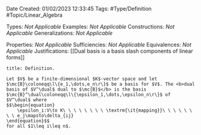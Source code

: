 <div class="topSpace"></div>

Date Created: 01/02/2023 12:33:45
Tags: #Type/Definition #Topic/Linear_Algebra

Types: <i>Not Applicable</i>
Examples: <i>Not Applicable</i>
Constructions: <i>Not Applicable</i>
Generalizations: <i>Not Applicable</i>

Properties: <i>Not Applicable</i>
Sufficiencies: <i>Not Applicable</i>
Equivalences: <i>Not Applicable</i>
Justifications: [[Dual basis is a basis slash components of linear forms]]

``` ad-Definition
title: Definition.

Let $V$ be a finite-dimensional $K$-vector space and let $\mc{B}\coloneqq\l\{e_1,\dots,e_n\r\}$ be a basis for $V$. The <b>dual basis of $V^\dual$ dual to $\mc{B}$</b> is the basis $\mc{B}^\dual\coloneqq\l\{\epsilon_1,\dots,\epsilon_n\r\}$ of $V^\dual$ where
$$\begin{equation}
    \epsilon_i:V\to K\ \ \ \ \ \ \ \ \textrm{\it{mapping}}\ \ \ \ \ \ \ \ e_j\mapsto\delta_{ij}
\end{equation}$$
for all $1\leq i\leq n$.

```
